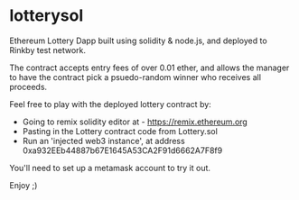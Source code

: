 # lotterysol

Ethereum Lottery Dapp built using solidity &amp; node.js, and deployed to Rinkby test network.

The contract accepts entry fees of over 0.01 ether, and allows the manager to have the contract pick a psuedo-random winner who receives all proceeds.

Feel free to play with the deployed lottery contract by:
- Going to remix solidity editor at - https://remix.ethereum.org
- Pasting in the Lottery contract code from Lottery.sol
- Run an 'injected web3 instance', at address 0xa932EEb44887b67E1645A53CA2F91d6662A7F8f9

You'll need to set up a metamask account to try it out.

Enjoy ;)
